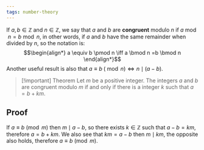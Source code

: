 ```yaml
---
tags: number-theory
---
```

If $a,b \in \mathbb{Z}$ and $n \in \mathbb{Z}$, we say that $a$ and $b$ are **congruent** modulo $n$ if $a \bmod n = b \bmod n$, in other words, if $a$ and $b$ have the same remainder when divided by $n$, so the notation is:
$$\begin{align*}
a \equiv b \pmod n \iff a \bmod n =b \bmod n
\end{align*}$$
Another useful result is also that $a \equiv b \; (\bmod n) \iff n \mid (a-b)$. 

> [!important] Theorem
> Let $m$ be a positive integer. The integers $a$ and $b$ are congruent modulo $m$ if and only if there is a integer $k$ such that $a = b + km$.
## Proof
If $a \equiv b \pmod m$ then $m \mid a - b$, so there exists $k \in \mathbb{Z}$ such that $a - b = km$, therefore $a = b + km$. We also see that $km = a -b$ then $m \mid km$, the opposite also holds, therefore $a \equiv b \pmod m$.